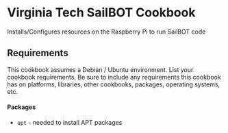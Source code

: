 # Virginia Tech SailBOT Cookbook
Installs/Configures resources on the Raspberry Pi to run SailBOT code

## Requirements
This cookbook assumes a Debian / Ubuntu environment. List your cookbook requirements. Be sure to include any requirements this cookbook has on platforms, libraries, other cookbooks, packages, operating systems, etc.

#### Packages
- `apt` - needed to install APT packages
